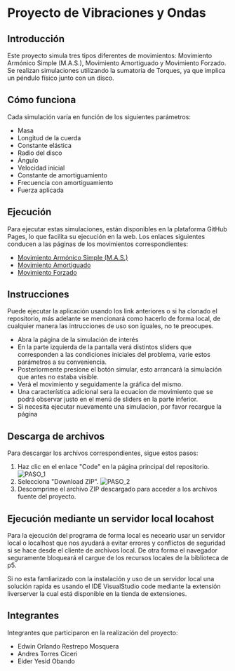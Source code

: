 # Proyecto de Vibraciones y Ondas

## Introducción

Este proyecto simula tres tipos diferentes de movimientos: Movimiento Armónico Simple (M.A.S.), Movimiento Amortiguado y Movimiento Forzado. Se realizan simulaciones utilizando la sumatoria de Torques, ya que implica un péndulo físico junto con un disco.

## Cómo funciona

Cada simulación varía en función de los siguientes parámetros:
- Masa
- Longitud de la cuerda
- Constante elástica
- Radio del disco
- Ángulo
- Velocidad inicial
- Constante de amortiguamiento
- Frecuencia con amortiguamiento
- Fuerza aplicada

## Ejecución

Para ejecutar estas simulaciones, están disponibles en la plataforma GitHub Pages, lo que facilita su ejecución en la web. Los enlaces siguientes conducen a las páginas de los movimientos correspondientes:

- [Movimiento Armónico Simple (M.A.S.)](https://everhech.github.io/Vibraciones-y-ondas/MAS.html)
- [Movimiento Amortiguado](https://everhech.github.io/Proyecto_Amortiguado/Amortiguado.html)
- [Movimiento Forzado](https://everhech.github.io/Proyecto_Forzado/Forzado.html)

## Instrucciones

Puede ejecutar la aplicación usando los link anteriores o si ha clonado el repositorio, más adelante
se mencionará como hacerlo de forma local, de cualquier manera las intrucciones de uso son iguales,
no te preocupes. 

* Abra la página de la simulación de interés
* En la parte izquierda de la pantalla verá distintos sliders que corresponden a las condiciones iniciales del problema, varie estos parámetros a su conveniencia.
* Posteriormente presione el botón simular, esto arrancará la simulación que antes no estaba visible.
* Verá el movimiento y seguidamente la gráfica del mismo.
* Una característica adicional sera la ecuacíon de movimiento que se podrá observar justo en el menú de sliders en la parte inferior.
* Si necesita ejecutar nuevamente una simulacion, por favor recargue la página



## Descarga de archivos

Para descargar los archivos correspondientes, sigue estos pasos:

1. Haz clic en el enlace "Code" en la página principal del repositorio.
![PASO_1](https://github.com/Yesid812/Vibraciones-y-ondas/assets/81316685/4260274a-84fb-4e37-94ce-861f18da0250)
2. Selecciona "Download ZIP".
![PASO_2](https://github.com/Yesid812/Vibraciones-y-ondas/assets/81316685/809658da-2efd-4de1-88db-1a5b4740a887)
3. Descomprime el archivo ZIP descargado para acceder a los archivos fuente del proyecto.

## Ejecución mediante un servidor local locahost

Para la ejecución del programa de forma local es neceario usar un servidor local o localhost
que nos ayudará a evitar errores y conflictos de seguridad si se hace desde el cliente de archivos local. De otra forma el navegador seguramente bloqueará el cargue de los recursos locales de la biblioteca de p5.

Si no esta famliarizado con la instalación y uso de un servidor local una solución rapida es usando el
IDE VisualStudio code mediante la extensión liverserver la cual está disponible en la tienda de extensiones.


## Integrantes

Integrantes que participaron en la realización del proyecto:

- Edwin Orlando Restrepo Mosquera
- Andres Torres Ciceri
- Eider Yesid Obando
